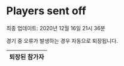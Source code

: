 # Players sent off
최종 업데이트: 2020년 12월 16일 21시 36분


경기 중 오류가 발생하는 경우 자동으로 퇴장됩니다.


| 퇴장된 참가자 |
|:---:|